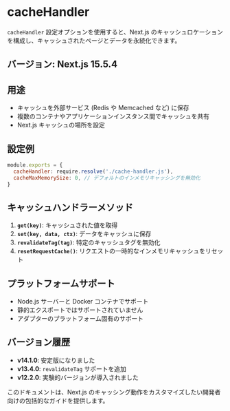 # cacheHandler

`cacheHandler` 設定オプションを使用すると、Next.js のキャッシュロケーションを構成し、キャッシュされたページとデータを永続化できます。

## バージョン: Next.js 15.5.4

## 用途

- キャッシュを外部サービス (Redis や Memcached など) に保存
- 複数のコンテナやアプリケーションインスタンス間でキャッシュを共有
- Next.js キャッシュの場所を設定

## 設定例

```javascript
module.exports = {
  cacheHandler: require.resolve('./cache-handler.js'),
  cacheMaxMemorySize: 0, // デフォルトのインメモリキャッシングを無効化
}
```

## キャッシュハンドラーメソッド

1. **`get(key)`**: キャッシュされた値を取得
2. **`set(key, data, ctx)`**: データをキャッシュに保存
3. **`revalidateTag(tag)`**: 特定のキャッシュタグを無効化
4. **`resetRequestCache()`**: リクエストの一時的なインメモリキャッシュをリセット

## プラットフォームサポート

- Node.js サーバーと Docker コンテナでサポート
- 静的エクスポートではサポートされていません
- アダプターのプラットフォーム固有のサポート

## バージョン履歴

- **v14.1.0**: 安定版になりました
- **v13.4.0**: `revalidateTag` サポートを追加
- **v12.2.0**: 実験的バージョンが導入されました

このドキュメントは、Next.js のキャッシング動作をカスタマイズしたい開発者向けの包括的なガイドを提供します。
